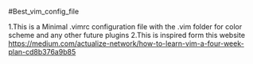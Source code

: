 #Best_vim_config_file

1.This is a Minimal .vimrc configuration file with the .vim folder for color scheme and any other future plugins
2.This is inspired form this website https://medium.com/actualize-network/how-to-learn-vim-a-four-week-plan-cd8b376a9b85

